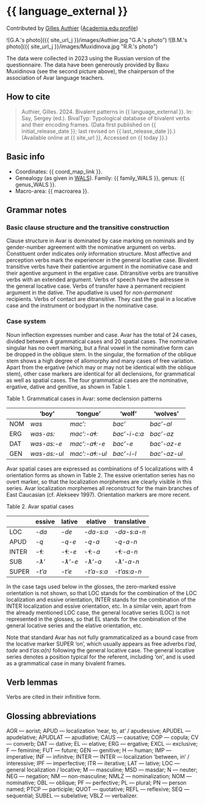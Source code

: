 # {{ language_external }}

Contributed by [Gilles Authier](https://www.ephe.psl.eu/gilles-authier) ([Academia.edu profile](https://ephe.academia.edu/GillesAuthier)) 

![G.A.'s photo]({{ site_url_j }}/images/Authier.jpg "G.A.'s photo")
![B.M.'s photo]({{ site_url_j }}/images/Muxidinova.jpg "R.R.'s photo")

The data were collected in 2023 using the Russian version of the questionnaire. The data have been generously provided by Baxu Muxidinova (see the second picture above), the chairperson of the association of Avar language teachers.

## How to cite

> Authier, Gilles. 2024. Bivalent patterns in {{ language_external }}. In: Say, Sergey (ed.). BivalTyp: Typological database of bivalent verbs and their encoding frames. (Data first published on {{ initial_release_date }}; last revised on {{ last_release_date }}.) (Available online at {{ site_url }}, Accessed on {{ today }}.)

## Basic info

- Coordinates: {{ coord_map_link }}.
- Genealogy (as given in [WALS](https://wals.info/)). Family: {{ family_WALS }}, genus: {{ genus_WALS }}.
- Macro-area: {{ macroarea }}.

## Grammar notes

### Basic clause structure and the transitive construction

Clause structure in Avar is dominated by case marking on nominals and by gender-number agreement with the nominative argument on verbs. Constituent order indicates only information structure. Most affective and perception verbs mark the experiencer in the general locative case. Bivalent transitive verbs have their patientive argument in the nominative case and their agentive argument in the ergative case. Ditransitive verbs are transitive verbs with an extended argument. Verbs of speech have the adressee in the general locative case. Verbs of transfer have a permanent recipient argument in the dative. The apudlative is used for *non-permanent* recipients. Verbs of contact are ditransitive. They cast the goal in a locative case and the instrument or bodypart in the nominative case.

### Case system

Noun inflection expresses number and case. Avar has the total of 24 cases, divided between 4 grammatical cases and 20 spatial cases. The nominative singular has no overt marking, but a final vowel in the nominative form can be dropped in the oblique stem. In the singular, the formation of the oblique stem shows a high degree of allomorphy and many cases of free variation. Apart from the ergative (which may or may not be identical with the oblique stem), other case markers are identical for all declensions, for grammatical as well as spatial cases. The four grammatical cases are the nominative, ergative, dative and genitive, as shown in Table 1.

Table 1. Grammatical cases in Avar: some declension patterns

|            |     ‘boy’           |     ‘tongue’          |     ‘wolf’          |     ‘wolves’        |
|------------|---------------------|-----------------------|---------------------|---------------------|
|     NOM    |     *was*           |     *mac’:*           |     *bac’*          |     *bac’-al*       |
|     ERG    |     *was-as:*       |     *mac’:-aɬ:*       |     *bac’-i-c:a*    |     *bac’-az*       |
|     DAT    |     *was-as:-e*     |     *mac’:-aɬ:-e*     |     *bac’-e*        |     *bac’-az-e*     |
|     GEN    |     *was-as:-ul*    |     *mac’:-aɬ:-ul*    |     *bac’-i-l*      |     *bac’-az-ul*    |

Avar spatial cases are expressed as combinations of 5 localizations with 4 orientation forms as shown in Table 2. The essive orientation series has no overt marker, so that the localization morphemes are clearly visible in this series. Avar localization morphemes all reconstruct for the main branches of East Caucasian (cf. Alekseev 1997). Orientation markers are more recent.

Table 2. Avar spatial cases

|              |     essive      |     lative      |     elative       |     translative      |
|--------------|-----------------|-----------------|-------------------|----------------------|
|     LOC      |     *-da*       |     *-de*       |     *-da-s:a*     |     *-da-s:a-n*      |
|     APUD     |     *-q*        |     *-q-e*      |     *-q-a*        |     *-q-a-n*         |
|     INTER    |     *-ɬ:*       |     *-ɬ:-e*     |     *-ɬ:-a*       |     *-ɬ:-a-n*        |
|     SUB      |     *-ƛ’*       |     *-ƛ’-e*     |     *-ƛ’-a*       |     *-ƛ’-a-n*        |
|     SUPER    |     *-t’a*      |     *-t’e*      |     *-t’a-s:a*    |     *-t’as:a-n*      |

In the case tags used below in the glosses, the zero-marked essive orientation is not shown, so that LOC stands for the combination of the LOC localization and essive orientation, INTER stands for the combination of the INTER localization and essive orientation, etc. In a similar vein, apart from the already mentioned LOC case, the general locative series (LOC) is not represented in the glosses, so that EL stands for the combination of the general locative series and the elative orientation, etc. 

Note that standard Avar has not fully grammaticalized as a bound case from the locative marker SUPER ‘on’, which usually appears as free adverbs *t’ad*, *tade* and *t’as:a(n)* following the general locative case. The general locative series denotes a position typical for the referent, including ‘on’, and is used as a grammatical case in many bivalent frames.

## Verb lemmas

Verbs are cited in their infinitive form.

## Glossing abbreviations
AOR — aorist; APUD — localization ‘near, to, at’ / apudessive; APUDEL — apudelative; APUDLAT — apudlative; CAUS — causative; COP — copula; CV — converb; DAT — dative; EL — elative; ERG — ergative; EXCL — exclusive; F — feminine; FUT — future; GEN — genitive; H — human; IMP — imperative; INF — infinitve; INTER — INTER — localization ‘between, in’ / interessive; IPF — imperfective; ITR — iterative; LAT — lative; LOC — general localization / locative; M — masculine; MSD — masdar; N — neuter; NEG — negation; NM — non-masculine; NMLZ — nominalization; NOM — nominative; OBL — oblique; PF — perfective; PL — plural; PN — person named; PTCP — participle; QUOT — quotative; REFL — reflexive; SEQ — sequential; SUBEL — subelative; VBLZ — verbalizer.
